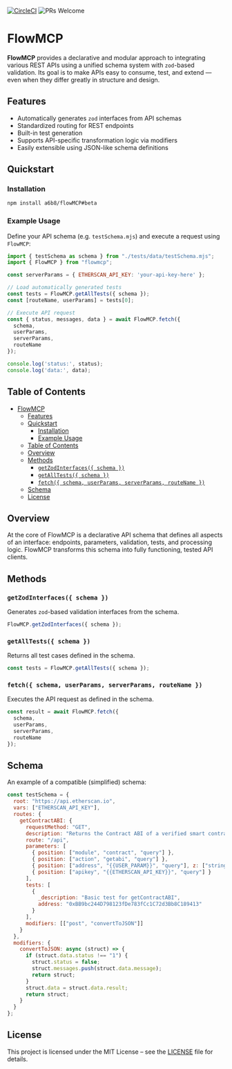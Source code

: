 [![CircleCI](https://img.shields.io/circleci/build/github/a6b8/multiThreadz/main)]() ![PRs Welcome](https://img.shields.io/badge/PRs-welcome-brightgreen.svg)

# FlowMCP

**FlowMCP** provides a declarative and modular approach to integrating various REST APIs using a unified schema system with `zod`-based validation. Its goal is to make APIs easy to consume, test, and extend — even when they differ greatly in structure and design.

## Features
- Automatically generates `zod` interfaces from API schemas
- Standardized routing for REST endpoints
- Built-in test generation
- Supports API-specific transformation logic via modifiers
- Easily extensible using JSON-like schema definitions

## Quickstart

### Installation
```bash
npm install a6b8/flowMCP#beta
```

### Example Usage

Define your API schema (e.g. `testSchema.mjs`) and execute a request using `FlowMCP`:

```js
import { testSchema as schema } from "./tests/data/testSchema.mjs";
import { FlowMCP } from "flowmcp";

const serverParams = { ETHERSCAN_API_KEY: 'your-api-key-here' };

// Load automatically generated tests
const tests = FlowMCP.getAllTests({ schema });
const [routeName, userParams] = tests[0];

// Execute API request
const { status, messages, data } = await FlowMCP.fetch({
  schema,
  userParams,
  serverParams,
  routeName
});

console.log('status:', status);
console.log('data:', data);
```

## Table of Contents
- [FlowMCP](#flowmcp)
  - [Features](#features)
  - [Quickstart](#quickstart)
    - [Installation](#installation)
    - [Example Usage](#example-usage)
  - [Table of Contents](#table-of-contents)
  - [Overview](#overview)
  - [Methods](#methods)
    - [`getZodInterfaces({ schema })`](#getzodinterfaces-schema-)
    - [`getAllTests({ schema })`](#getalltests-schema-)
    - [`fetch({ schema, userParams, serverParams, routeName })`](#fetch-schema-userparams-serverparams-routename-)
  - [Schema](#schema)
  - [License](#license)

## Overview

At the core of FlowMCP is a declarative API schema that defines all aspects of an interface: endpoints, parameters, validation, tests, and processing logic. FlowMCP transforms this schema into fully functioning, tested API clients.

## Methods

### `getZodInterfaces({ schema })`
Generates `zod`-based validation interfaces from the schema.

```js
FlowMCP.getZodInterfaces({ schema });
```

### `getAllTests({ schema })`
Returns all test cases defined in the schema.

```js
const tests = FlowMCP.getAllTests({ schema });
```

### `fetch({ schema, userParams, serverParams, routeName })`
Executes the API request as defined in the schema.

```js
const result = await FlowMCP.fetch({
  schema,
  userParams,
  serverParams,
  routeName
});
```

## Schema

An example of a compatible (simplified) schema:

```js
const testSchema = {
  root: "https://api.etherscan.io",
  vars: ["ETHERSCAN_API_KEY"],
  routes: {
    getContractABI: {
      requestMethod: "GET",
      description: "Returns the Contract ABI of a verified smart contract.",
      route: "/api",
      parameters: [
        { position: ["module", "contract", "query"] },
        { position: ["action", "getabi", "query"] },
        { position: ["address", "{{USER_PARAM}}", "query"], z: ["string", "min(42)", "max(42)"] },
        { position: ["apikey", "{{ETHERSCAN_API_KEY}}", "query"] }
      ],
      tests: [
        {
          _description: "Basic test for getContractABI",
          address: "0xBB9bc244D798123fDe783fCc1C72d3Bb8C189413"
        }
      ],
      modifiers: [["post", "convertToJSON"]]
    }
  },
  modifiers: {
    convertToJSON: async (struct) => {
      if (struct.data.status !== "1") {
        struct.status = false;
        struct.messages.push(struct.data.message);
        return struct;
      }
      struct.data = struct.data.result;
      return struct;
    }
  }
};
```

## License

This project is licensed under the MIT License – see the [LICENSE](LICENSE) file for details.
